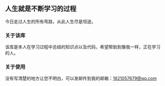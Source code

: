 ## 人生就是不断学习的过程

今日走过人生的所有弯路，从此人生尽是坦途。


### 关于该库
该库是本人在学习过程中总结的知识点以及代码，希望帮助到像我一样，正在学习的人。
### 关于使用
没有写清楚的地方让您不明白，可以发邮件到我的邮箱：1621057679@qq.com
